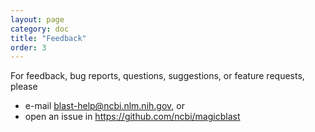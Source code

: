 ```yaml
---
layout: page
category: doc
title: "Feedback"
order: 3
---
```


For feedback, bug reports, questions, suggestions, or feature requests, please 
- e-mail <blast-help@ncbi.nlm.nih.gov>, or
-  open an issue in <https://github.com/ncbi/magicblast>


